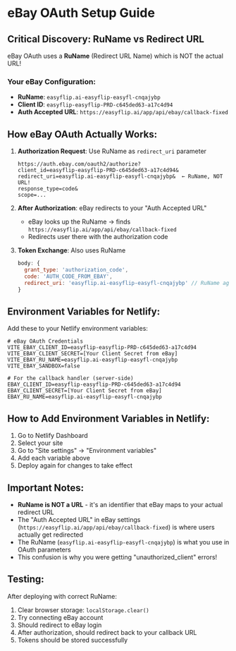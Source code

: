 # eBay OAuth Setup Guide

## Critical Discovery: RuName vs Redirect URL

eBay OAuth uses a **RuName** (Redirect URL Name) which is NOT the actual URL!

### Your eBay Configuration:
- **RuName**: `easyflip.ai-easyflip-easyfl-cnqajybp`
- **Client ID**: `easyflip-easyflip-PRD-c645ded63-a17c4d94`
- **Auth Accepted URL**: `https://easyflip.ai/app/api/ebay/callback-fixed`

## How eBay OAuth Actually Works:

1. **Authorization Request**: Use RuName as `redirect_uri` parameter
   ```
   https://auth.ebay.com/oauth2/authorize?
   client_id=easyflip-easyflip-PRD-c645ded63-a17c4d94&
   redirect_uri=easyflip.ai-easyflip-easyfl-cnqajybp&  ← RuName, NOT URL!
   response_type=code&
   scope=...
   ```

2. **After Authorization**: eBay redirects to your "Auth Accepted URL"
   - eBay looks up the RuName → finds `https://easyflip.ai/app/api/ebay/callback-fixed`
   - Redirects user there with the authorization code

3. **Token Exchange**: Also uses RuName
   ```javascript
   body: {
     grant_type: 'authorization_code',
     code: 'AUTH_CODE_FROM_EBAY',
     redirect_uri: 'easyflip.ai-easyflip-easyfl-cnqajybp' // RuName again!
   }
   ```

## Environment Variables for Netlify:

Add these to your Netlify environment variables:

```env
# eBay OAuth Credentials
VITE_EBAY_CLIENT_ID=easyflip-easyflip-PRD-c645ded63-a17c4d94
VITE_EBAY_CLIENT_SECRET=[Your Client Secret from eBay]
VITE_EBAY_RU_NAME=easyflip.ai-easyflip-easyfl-cnqajybp
VITE_EBAY_SANDBOX=false

# For the callback handler (server-side)
EBAY_CLIENT_ID=easyflip-easyflip-PRD-c645ded63-a17c4d94
EBAY_CLIENT_SECRET=[Your Client Secret from eBay]
EBAY_RU_NAME=easyflip.ai-easyflip-easyfl-cnqajybp
```

## How to Add Environment Variables in Netlify:

1. Go to Netlify Dashboard
2. Select your site
3. Go to "Site settings" → "Environment variables"
4. Add each variable above
5. Deploy again for changes to take effect

## Important Notes:

- **RuName is NOT a URL** - it's an identifier that eBay maps to your actual redirect URL
- The "Auth Accepted URL" in eBay settings (`https://easyflip.ai/app/api/ebay/callback-fixed`) is where users actually get redirected
- The RuName (`easyflip.ai-easyflip-easyfl-cnqajybp`) is what you use in OAuth parameters
- This confusion is why you were getting "unauthorized_client" errors!

## Testing:

After deploying with correct RuName:
1. Clear browser storage: `localStorage.clear()`
2. Try connecting eBay account
3. Should redirect to eBay login
4. After authorization, should redirect back to your callback URL
5. Tokens should be stored successfully